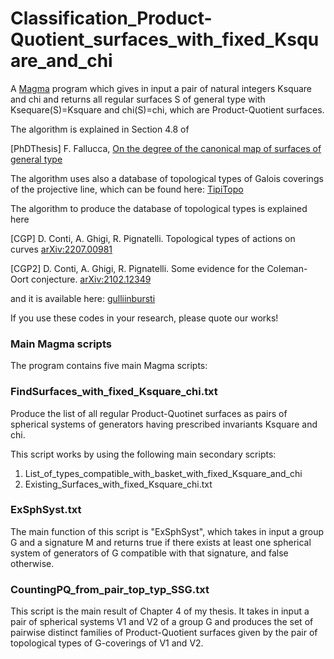 # Classification_Product-Quotient_surfaces_with_fixed_Ksquare_and_chi

A [Magma](http://magma.maths.usyd.edu.au/magma/) program which gives in input a pair of natural integers Ksquare and chi and returns all regular surfaces S of general type with Ksequare(S)=Ksquare and chi(S)=chi, which are Product-Quotient surfaces.

The algorithm is explained in Section 4.8 of 

[PhDThesis] F. Fallucca, [On the degree of the canonical map of surfaces of general type](https://fefe9696.github.io/federico.fallucca.github.io/Files/PhDThesis.pdf)

The algorithm uses also a database of topological types of Galois coverings of the projective line, which can be found here: [TipiTopo](https://mate.unipv.it/ghigi/tipitopo/)

The algorithm to produce the database of topological types is explained here

[CGP] D. Conti, A. Ghigi, R. Pignatelli. Topological types of actions on curves [arXiv:2207.00981](http://arxiv.org/abs/2207.00981)

[CGP2] D. Conti, A. Ghigi, R. Pignatelli. Some evidence for the Coleman-Oort conjecture. [arXiv:2102.12349](http://arxiv.org/abs/2102.12349)

and it is available here: [gulliinbursti](https://github.com/diego-conti/gullinbursti)

If you use these codes in your research, please quote our works!

### Main Magma scripts
The program contains five main Magma scripts:

### FindSurfaces_with_fixed_Ksquare_chi.txt
Produce the list of all regular Product-Quotinet surfaces as pairs of spherical systems of generators having prescribed invariants Ksquare and chi. 

This script works by using the following main secondary scripts:
1. List_of_types_compatible_with_basket_with_fixed_Ksquare_and_chi <!--It produces a list, for given Ksquare and chi, of all possible baskets and for each basket all possible signatures. The list produced as is passed to the next script.-->
2. Existing_Surfaces_with_fixed_Ksquare_chi.txt <!--For given Ksquare and chi, it produces a list of triples (basket, pairoftypes, group) such that
   a) basket is compatible with Ksquare and chi;
   b) the signatures pairoftypes are compatible with the basket;
   c) group has order (K^2+k)/(2*Theta_1*Theta_2) (see Prop. 4.6.4.b) and it admits at least one pair of spherical systems of generators        that are compatible with pairoftypes and give Prodcut-Quotient surfaces whose quotient model has basket as basket of singularities.
In this way, each Product-Quotient surface S of the family given by the pair of spherical systems of generators has Ksquare(S)=Ksquare and chi(S)=chi (see Prop. 4.6.4)-->

<!--The main function "FindSurfaces_with_Fixed_Ksquare_chi" of the script takes in input a list of triples (basket, pairoftypes, group) and returns all families of regular Product-Quotinet surfaces as pairs of spherical systems of generators of group which are comapatible with the pair of signatures pairoftypes, and whose quotient model has basket as basket of singularities. -->

### ExSphSyst.txt
The main function of this script is "ExSphSyst", which takes in input a group G and a signature M and returns true if there exists at least one spherical system of generators of G compatible with that signature, and false otherwise. 

### CountingPQ_from_pair_top_typ_SSG.txt
This script is the main result of Chapter 4 of my thesis. It takes in input a pair of spherical systems V1 and V2 of a group G
and produces the set of pairwise distinct families of Product-Quotient surfaces given by the pair of topological types of G-coverings of V1 and V2. 
